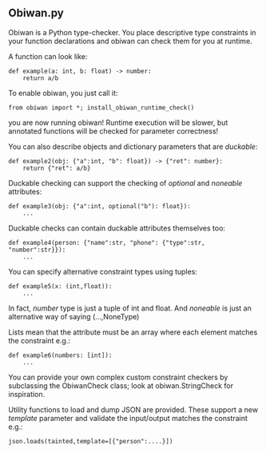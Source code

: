 Obiwan.py
---------

Obiwan is a Python type-checker.  You place descriptive type constraints in your function declarations and obiwan can check them for you at runtime.

A function can look like:

    def example(a: int, b: float) -> number:
        return a/b
    
To enable obiwan, you just call it:

    from obiwan import *; install_obiwan_runtime_check()
    
you are now running obiwan!  Runtime execution will be slower, but annotated functions will be checked for parameter correctness!

You can also describe objects and dictionary parameters that are *duckable*:

    def example2(obj: {"a":int, "b": float}) -> {"ret": number}:
        return {"ret": a/b}
        
Duckable checking can support the checking of *optional* and *noneable* attributes:

    def example3(obj: {"a":int, optional("b"): float}):
        ...
        
Duckable checks can contain duckable attributes themselves too:

    def example4(person: {"name":str, "phone": {"type":str, "number":str}}):
        ...
        
You can specify alternative constraint types using tuples:

    def example5(x: (int,float)):
        ...
        
In fact, *number* type is just a tuple of int and float.  And *noneable* is just an alternative way of saying (...,NoneType)

Lists mean that the attribute must be an array where each element matches the constraint e.g.:

    def example6(numbers: [int]):
        ...
        
You can provide your own complex custom constraint checkers by subclassing the ObiwanCheck class; look at obiwan.StringCheck for inspiration.

Utility functions to load and dump JSON are provided.  These support a new *template* parameter and validate the input/output matches the constraint e.g.:

    json.loads(tainted,template=[{"person":....}])
